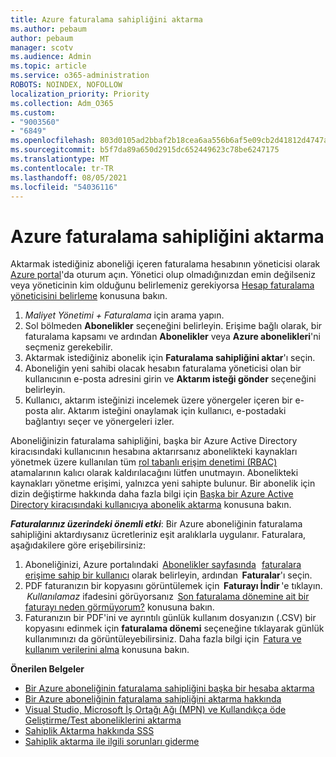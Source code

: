 ```yaml
---
title: Azure faturalama sahipliğini aktarma
ms.author: pebaum
author: pebaum
manager: scotv
ms.audience: Admin
ms.topic: article
ms.service: o365-administration
ROBOTS: NOINDEX, NOFOLLOW
localization_priority: Priority
ms.collection: Adm_O365
ms.custom:
- "9003560"
- "6849"
ms.openlocfilehash: 803d0105ad2bbaf2b18cea6aa556b6af5e09cb2d41812d4747aa703e6e7d7780
ms.sourcegitcommit: b5f7da89a650d2915dc652449623c78be6247175
ms.translationtype: MT
ms.contentlocale: tr-TR
ms.lasthandoff: 08/05/2021
ms.locfileid: "54036116"
---
```

# <a name="transfer-azure-billing-ownership"></a>Azure faturalama sahipliğini aktarma

Aktarmak istediğiniz aboneliği içeren faturalama hesabının yöneticisi olarak [Azure portal](https://portal.azure.com/)'da oturum açın. Yönetici olup olmadığınızdan emin değilseniz veya yöneticinin kim olduğunu belirlemeniz gerekiyorsa [Hesap faturalama yöneticisini belirleme](https://docs.microsoft.com/azure/cost-management-billing/understand/subscription-transfer#whoisaa) konusuna bakın.

1. _Maliyet Yönetimi + Faturalama_ için arama yapın.
1. Sol bölmeden **Abonelikler** seçeneğini belirleyin. Erişime bağlı olarak, bir faturalama kapsamı ve ardından **Abonelikler** veya **Azure abonelikleri**'ni seçmeniz gerekebilir.
1. Aktarmak istediğiniz abonelik için **Faturalama sahipliğini aktar**'ı seçin.
1. Aboneliğin yeni sahibi olacak hesabın faturalama yöneticisi olan bir kullanıcının e-posta adresini girin ve **Aktarım isteği gönder** seçeneğini belirleyin.
1. Kullanıcı, aktarım isteğinizi incelemek üzere yönergeler içeren bir e-posta alır. Aktarım isteğini onaylamak için kullanıcı, e-postadaki bağlantıyı seçer ve yönergeleri izler.

Aboneliğinizin faturalama sahipliğini, başka bir Azure Active Directory kiracısındaki kullanıcının hesabına aktarırsanız abonelikteki kaynakları yönetmek üzere kullanılan tüm [rol tabanlı erişim denetimi (RBAC)](https://docs.microsoft.com/azure/role-based-access-control/overview?WT.mc_id=Portal-Microsoft_Azure_Support) atamalarının kalıcı olarak kaldırılacağını lütfen unutmayın. Abonelikteki kaynakları yönetme erişimi, yalnızca yeni sahipte bulunur. Bir abonelik için dizin değiştirme hakkında daha fazla bilgi için [Başka bir Azure Active Directory kiracısındaki kullanıcıya abonelik aktarma](https://docs.microsoft.com/azure/active-directory/managed-identities-azure-resources/known-issues?WT.mc_id=Portal-Microsoft_Azure_Support) konusuna bakın.

_**Faturalarınız üzerindeki önemli etki**_: Bir Azure aboneliğinin faturalama sahipliğini aktardıysanız ücretleriniz eşit aralıklarla uygulanır. Faturalara, aşağıdakilere göre erişebilirsiniz:  

1. Aboneliğinizi, Azure portalındaki  [Abonelikler sayfasında](https://portal.azure.com/#blade/Microsoft_Azure_Billing/SubscriptionsBlade)   [faturalara erişime sahip bir kullanıcı](https://docs.microsoft.com/azure/cost-management-billing/manage/manage-billing-access?WT.mc_id=Portal-Microsoft_Azure_Support) olarak belirleyin, ardından  **Faturalar**'ı seçin.
1. PDF faturanızın bir kopyasını görüntülemek için  **Faturayı İndir** 'e tıklayın.  _Kullanılamaz_ ifadesini görüyorsanız  [Son faturalama dönemine ait bir faturayı neden görmüyorum?](https://docs.microsoft.com/azure/cost-management-billing/manage/download-azure-invoice-daily-usage-date?WT.mc_id=Portal-Microsoft_Azure_Support#noinvoice) konusuna bakın.
1. Faturanızın bir PDF'ini ve ayrıntılı günlük kullanım dosyanızın (.CSV) bir kopyasını edinmek için **faturalama dönemi** seçeneğine tıklayarak günlük kullanımınızı da görüntüleyebilirsiniz. Daha fazla bilgi için  [Fatura ve kullanım verilerini alma](https://docs.microsoft.com/azure/cost-management-billing/manage/download-azure-invoice-daily-usage-date?WT.mc_id=Portal-Microsoft_Azure_Support) konusuna bakın.

**Önerilen Belgeler**

- [Bir Azure aboneliğinin faturalama sahipliğini başka bir hesaba aktarma](https://docs.microsoft.com/azure/cost-management-billing/manage/billing-subscription-transfer)
- [Bir Azure aboneliğinin faturalama sahipliğini aktarma hakkında](https://docs.microsoft.com//azure/cost-management-billing/understand/subscription-transfer)
- [Visual Studio, Microsoft İş Ortağı Ağı (MPN) ve Kullandıkça öde Geliştirme/Test aboneliklerini aktarma](https://docs.microsoft.com/azure/billing/billing-subscription-transfer?WT.mc_id=Portal-Microsoft_Azure_Support#transferring-visual-studio-microsoft-partner-network-mpn-and-pay-as-you-go-devtest-subscriptions)
- [Sahiplik Aktarma hakkında SSS](https://docs.microsoft.com/azure/billing/billing-subscription-transfer?WT.mc_id=Portal-Microsoft_Azure_Support#frequently-asked-questions-faq-for-senders)
- [Sahiplik aktarma ile ilgili sorunları giderme](https://docs.microsoft.com/azure/billing/billing-subscription-transfer?WT.mc_id=Portal-Microsoft_Azure_Support#troubleshooting)
